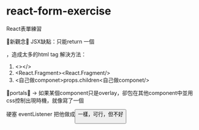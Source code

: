 # react-form-exercise
React表單練習

💙新觀念💙
JSX缺點：只能return 一個 <div>，造成太多的html tag
解決方法：
1. <></>
2. <React.Fragment><React.Fragment/>
3. <自己做componet>props.children<自己做componet/>

💙portals💙
-> 如果某個component只是overlay，卻包在其他component中並用css控制出現時機，就像寫了一個<div>硬塞 eventListener 把他做成<button>一樣，可行，但不好
